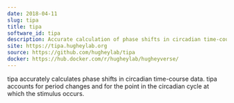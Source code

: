 ```yaml
---
date: 2018-04-11
slug: tipa
title: tipa
software_id: tipa
description: Accurate calculation of phase shifts in circadian time-course data
site: https://tipa.hugheylab.org
source: https://github.com/hugheylab/tipa
docker: https://hub.docker.com/r/hugheylab/hugheyverse/
---
```


tipa accurately calculates phase shifts in circadian time-course data. tipa accounts for period changes and for the point in the circadian cycle at which the stimulus occurs.
